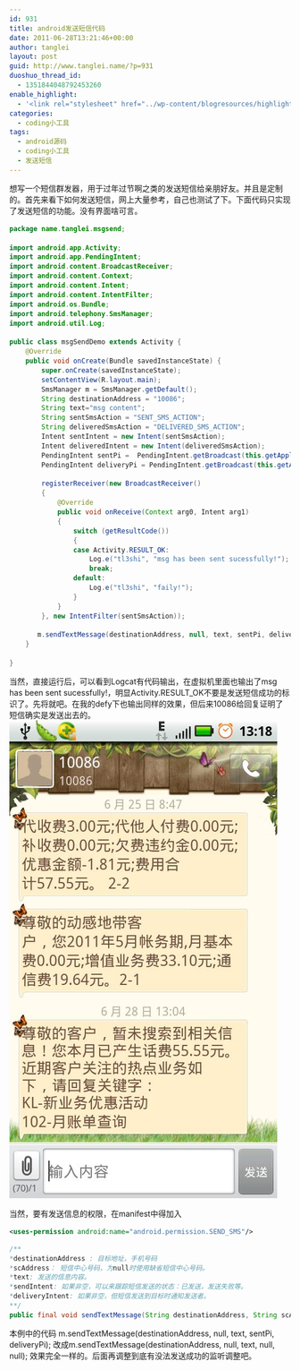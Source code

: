 ```yaml
---
id: 931
title: android发送短信代码
date: 2011-06-28T13:21:46+00:00
author: tanglei
layout: post
guid: http://www.tanglei.name/?p=931
duoshuo_thread_id:
  - 1351844048792453260
enable_highlight:
  - '<link rel="stylesheet" href="../wp-content/blogresources/highlightconfig/highlight.default.min.css"><script src="../wp-content/blogresources/highlightconfig/jquery-2.1.4.min.js"></script><script src="../wp-content/blogresources/highlightconfig/enable_highlight.js"></script>'
categories:
  - coding小工具
tags:
  - android源码
  - coding小工具
  - 发送短信
---
```

想写一个短信群发器，用于过年过节啊之类的发送短信给亲朋好友。并且是定制的。首先来看下如何发送短信，网上大量参考，自己也测试了下。下面代码只实现了发送短信的功能。没有界面啥可言。

```java
package name.tanglei.msgsend;

import android.app.Activity;
import android.app.PendingIntent;
import android.content.BroadcastReceiver;
import android.content.Context;
import android.content.Intent;
import android.content.IntentFilter;
import android.os.Bundle;
import android.telephony.SmsManager;
import android.util.Log;

public class msgSendDemo extends Activity {
    @Override
    public void onCreate(Bundle savedInstanceState) {
        super.onCreate(savedInstanceState);
        setContentView(R.layout.main);
        SmsManager m = SmsManager.getDefault();
        String destinationAddress = "10086";
        String text="msg content";
        String sentSmsAction = "SENT_SMS_ACTION";
        String deliveredSmsAction = "DELIVERED_SMS_ACTION";
        Intent sentIntent = new Intent(sentSmsAction);
        Intent deliveredIntent = new Intent(deliveredSmsAction);
        PendingIntent sentPi =  PendingIntent.getBroadcast(this.getApplicationContext(),0,sentIntent,0);
        PendingIntent deliveryPi = PendingIntent.getBroadcast(this.getApplicationContext(),0,deliveredIntent,0);
        
        registerReceiver(new BroadcastReceiver()
		{
			@Override
			public void onReceive(Context arg0, Intent arg1)
			{
				switch (getResultCode())
				{
				case Activity.RESULT_OK:
					Log.e("tl3shi", "msg has been sent sucessfully!");
					break;
				default:
					Log.e("tl3shi", "faily!");
				}
			}
		}, new IntentFilter(sentSmsAction));
        
       m.sendTextMessage(destinationAddress, null, text, sentPi, deliveryPi);
    }
 
}
```

当然，直接运行后，可以看到Logcat有代码输出，在虚拟机里面也输出了msg has been sent sucessfully!，明显Activity.RESULT_OK不要是发送短信成功的标识了。先将就吧。在我的defy下也输出同样的效果，但后来10086给回复证明了短信确实是发送出去的。[<img src="/wp-content/uploads/2011/06/android-send-msg-code.jpg" alt="android发送信息源码" title="android发送信息源码"  class="aligncenter size-full wp-image-932" />](/wp-content/uploads/2011/06/android-send-msg-code.jpg)
  
当然，要有发送信息的权限，在manifest中得加入

```xml
<uses-permission android:name="android.permission.SEND_SMS"/>
```

```java
/**
*destinationAddress : 目标地址，手机号码
*scAddress： 短信中心号码，为null时使用缺省短信中心号码。
*text: 发送的信息内容。
*sendIntent: 如果非空，可以来跟踪短信发送的状态：已发送，发送失败等。
*deliveryIntent: 如果非空，但短信发送到目标时通知发送者。
**/
public final void sendTextMessage(String destinationAddress, String scAddress, String text, PendingIntent sentIntent, PendingIntent deliveryIntent)
```

本例中的代码 m.sendTextMessage(destinationAddress, null, text, sentPi, deliveryPi); 改成m.sendTextMessage(destinationAddress, null, text, null, null); 效果完全一样的。后面再调整到底有没法发送成功的监听调整吧。
